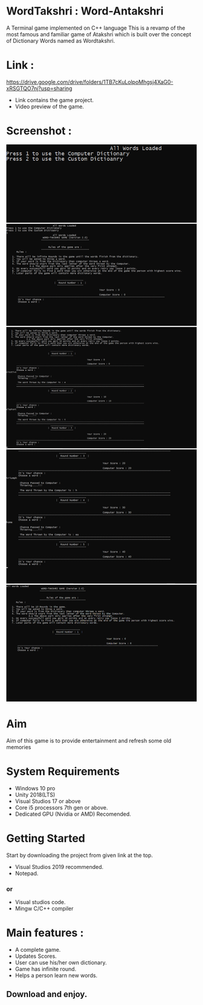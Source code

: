 # WordTakshri : Word-Antakshri
A Terminal game implemented on C++ language
This is a revamp of the most famous and familiar game of Atakshri which is built over the concept of Dictionary Words named as Wordtakshri.

# Link : 
https://drive.google.com/drive/folders/1TB7cKuLolpoMhgsj4XaG0-xRSGTQO7nj?usp=sharing

* Link contains the game project.
* Video preview of the game.

# Screenshot : 

![](1.png)
![](2.png)
![](3.png)
![](4.png)
![](5.png)

# Aim
Aim of this game is to provide entertainment and refresh some old memories

# System Requirements
* Windows 10 pro
* Unity 2018(LTS)
* Visual Studios 17 or above
* Core i5 processors 7th gen or above.
* Dedicated GPU (Nvidia or AMD) Recomended.

# Getting Started
Start by downloading the project from given link at the top.
* Visual Studios 2019 recommended.
* Notepad.
###                or
* Visual studios code.
* Mingw C/C++ compiler               
                
# Main features :
* A complete game.
* Updates Scores.
* User can use his/her own dictionary.
* Game has infinite round.
* Helps a person learn new words.

## Download and enjoy.
